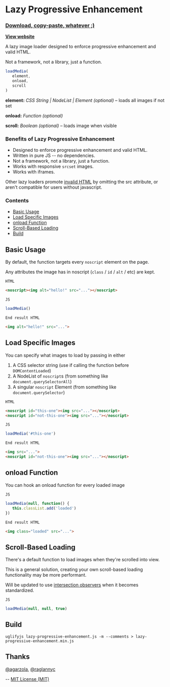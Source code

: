 # Lazy Progressive Enhancement

### [Download, copy-paste, whatever ;)](lazy-progressive-enhancement.min.js)

**[View website](http://tylerdeitz.co/lazy-progressive-enhancement/)**

A lazy image loader designed to enforce progressive enhancement and valid HTML.

Not a framework, not a library, just a function.

``` js
loadMedia(
   element,
   onload,
   scroll
)
```
**element:** *CSS String | NodeList | Element (optional)* – loads all images if not set

**onload:** *Function (optional)*

**scroll:** *Boolean (optional)* – loads image when visible

### Benefits of Lazy Progressive Enhancement
 - Designed to enforce progressive enhancement and valid HTML.
 - Written in pure JS -- no dependencies.
 - Not a framework, not a library, just a function.
 - Works with responsive `srcset` images.
 - Works with iframes.

Other lazy loaders promote [invalid HTML](https://www.w3.org/TR/html5/embedded-content-0.html#attr-img-src) by omitting the src attribute, or aren't compatible for users without javascript.

### Contents
 - [Basic Usage](#basic-usage)
 - [Load Specific Images](#load-specific-images)
 - [onload Function](#onload-function)
 - [Scroll-Based Loading](#scroll-based-loading)
 - [Build](#build)

## Basic Usage

By default, the function targets every `noscript` element on the page.

Any attributes the image has in noscript (`class` / `id` / `alt` / etc) are kept.

`HTML`
```html
<noscript><img alt="hello!" src="..."></noscript>
```

`JS`
```js
loadMedia()
```

`End result HTML`
```html
<img alt="hello!" src="...">
```

## Load Specific Images

You can specify what images to load by passing in either
 1. A CSS selector string (use if calling the function before `DOMContentLoaded`)
 2. A NodeList of `noscript`s (from something like `document.querySelectorAll`)
 3. A singular `noscript` Element (from something like `document.querySelector`)

`HTML`
```html
<noscript id="this-one"><img src="..."></noscript>
<noscript id="not-this-one"><img src="..."></noscript>
```

`JS`
```js
loadMedia('#this-one')
```

`End result HTML`
```html
<img src="...">
<noscript id="not-this-one"><img src="..."></noscript>
```

## onload Function

You can hook an onload function for every loaded image

`JS`
```js
loadMedia(null, function() {
   this.classList.add('loaded')
})
```

`End result HTML`
```html
<img class="loaded" src="...">
```

## Scroll-Based Loading

There's a default function to load images when they're scrolled into view.

This is a general solution, creating your own scroll-based loading functionality may be more performant.

Will be updated to use [intersection observers](https://github.com/WICG/IntersectionObserver) when it becomes standardized.

`JS`
``` js
loadMedia(null, null, true)
```

## Build
`uglifyjs lazy-progressive-enhancement.js -m --comments > lazy-progressive-enhancement.min.js`

## Thanks
[@agarzola](https://github.com/agarzola), [@raglannyc](https://github.com/raglannyc)

--
[MIT License (MIT)](LICENSE)
